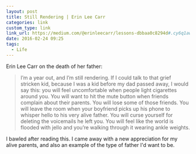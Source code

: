 ```yaml
---
layout: post
title: Still Rendering | Erin Lee Carr
categories: link
custom_type: link
link_url: https://medium.com/@erinleecarr/lessons-dbbaa0c8294d#.cy6q1awqj
date: 2016-02-24 09:25
tags:
  - Life
---
```

Erin Lee Carr on the death of her father:

> I’m a year out, and I’m still rendering. If I could talk to that grief stricken kid, because I was a kid before my dad passed away, I would say this: you will feel uncomfortable when people light cigarettes around you. You will want to hit the mute button when friends complain about their parents. You will lose some of those friends. You will leave the room when your boyfriend picks up his phone to whisper hello to his very alive father. You will curse yourself for deleting the voicemails he left you. You will feel like the world is flooded with jello and you’re walking through it wearing ankle weights.

I bawled after reading this. I came away with a new appreciation for my alive parents, and also an example of the type of father I'd want to be. 

